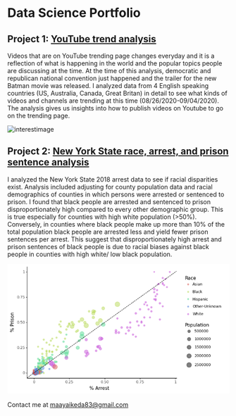 
# Data Science Portfolio

## Project 1: [YouTube trend analysis](https://github.com/maayaikeda/Youtube_trend_analysis)
Videos that are on YouTube trending page changes everyday and it is a reflection of what is happening in the world and the popular topics people are discussing at the time. At the time of this analysis, democratic and republican national convention just happened and the trailer for the new Batman movie was released.
I analyzed data from 4 English speaking countries (US, Australia, Canada, Great Britan) in detail to see what kinds of videos and channels are trending at this time (08/26/2020-09/04/2020). The analysis gives us insights into how to publish videos on Youtube to go on the trending page.

![interestimage](/images/enterainmentinterestvstrendingpng.png)

## Project 2: [New York State race, arrest, and prison sentence analysis](https://github.com/maayaikeda/newyork_crime)
I analyzed the New York State 2018 arrest data to see if racial disparities exist. Analysis included adjusting for county population data and racial demographics of counties in which persons were arrested or sentenced to prison. I found that black people are arrested and sentenced to prison disproportionately high compared to every other demographic group. This is true especially for counties with high white population (>50%). Conversely, in counties where black people make up more than 10% of the total population black people are arrested less and yield fewer prison sentences per arrest. This suggest that disproportionately high arrest and prison sentences of black people is due to racial biases against black people in counties with high white/ low black population.

![prisonarrestimage](/images/plot17prisonvsarrest.png)




Contact me at maayaikeda83@gmail.com

